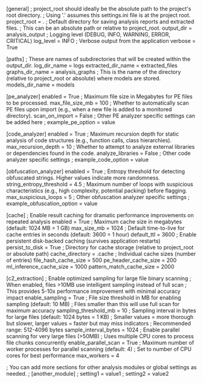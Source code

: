[general]
; project_root should ideally be the absolute path to the project's root directory.
; Using '.' assumes this settings.ini file is at the project root.
project_root = .
; Default directory for saving analysis reports and extracted files.
; This can be an absolute path or relative to project_root.
output_dir = analysis_output
; Logging level (DEBUG, INFO, WARNING, ERROR, CRITICAL)
log_level = INFO
; Verbose output from the application
verbose = True

[paths]
; These are names of subdirectories that will be created within the output_dir.
log_dir_name = logs
extracted_dir_name = extracted_files
graphs_dir_name = analysis_graphs
; This is the name of the directory (relative to project_root or absolute) where models are stored.
models_dir_name = models

[pe_analyzer]
enabled = True
; Maximum file size in Megabytes for PE files to be processed.
max_file_size_mb = 100
; Whether to automatically scan PE files upon import (e.g., when a new file is added to a monitored directory).
scan_on_import = False
; Other PE analyzer specific settings can be added here
; example_pe_option = value

[code_analyzer]
enabled = True
; Maximum recursion depth for static analysis of code structures (e.g., function calls, class hierarchies).
max_recursion_depth = 10
; Whether to attempt to analyze external libraries or dependencies found in the code.
analyze_libraries = False
; Other code analyzer specific settings
; example_code_option = value

[obfuscation_analyzer]
enabled = True
; Entropy threshold for detecting obfuscated strings. Higher values indicate more randomness.
string_entropy_threshold = 4.5
; Maximum number of loops with suspicious characteristics (e.g., high complexity, potential packing) before flagging.
max_suspicious_loops = 5
; Other obfuscation analyzer specific settings
; example_obfuscation_option = value

[cache]
; Enable result caching for dramatic performance improvements on repeated analysis
enabled = True
; Maximum cache size in megabytes (default: 1024 MB = 1 GB)
max_size_mb = 1024
; Default time-to-live for cache entries in seconds (default: 3600 = 1 hour)
default_ttl = 3600
; Enable persistent disk-backed caching (survives application restarts)
persist_to_disk = True
; Directory for cache storage (relative to project_root or absolute path)
cache_directory = .cache
; Individual cache sizes (number of entries)
file_hash_cache_size = 500
pe_header_cache_size = 200
ml_inference_cache_size = 1000
pattern_match_cache_size = 2000

[c2_extraction]
; Enable optimized sampling for large file binary scanning
; When enabled, files >10MB use intelligent sampling instead of full scan
; This provides 5-10x performance improvement with minimal accuracy impact
enable_sampling = True
; File size threshold in MB for enabling sampling (default: 10 MB)
; Files smaller than this will use full scan for maximum accuracy
sampling_threshold_mb = 10
; Sampling interval in bytes for large files (default: 1024 bytes = 1 KB)
; Smaller values = more thorough but slower, larger values = faster but may miss indicators
; Recommended range: 512-4096 bytes
sample_interval_bytes = 1024
; Enable parallel scanning for very large files (>50MB)
; Uses multiple CPU cores to process file chunks concurrently
enable_parallel_scan = True
; Maximum number of worker processes for parallel scanning (default: 4)
; Set to number of CPU cores for best performance
max_workers = 4

; You can add more sections for other analysis modules or global settings as needed.
; [another_module]
; setting1 = value1
; setting2 = value2
